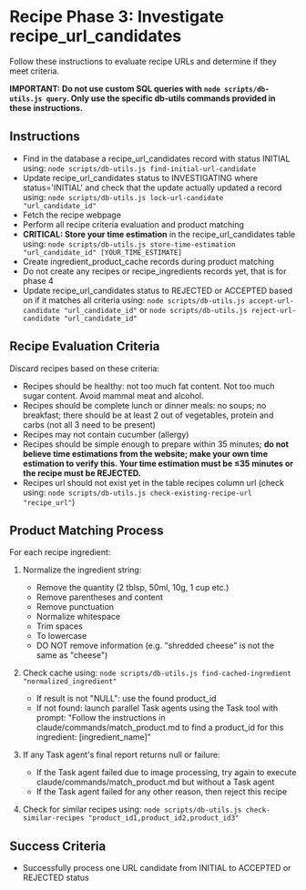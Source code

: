 # Recipe Phase 3: Investigate recipe_url_candidates

Follow these instructions to evaluate recipe URLs and determine if they meet criteria.

**IMPORTANT: Do not use custom SQL queries with `node scripts/db-utils.js query`. Only use the specific db-utils commands provided in these instructions.**

## Instructions

- Find in the database a recipe_url_candidates record with status INITIAL using: `node scripts/db-utils.js find-initial-url-candidate`
- Update recipe_url_candidates status to INVESTIGATING where status='INITIAL' and check that the update actually updated a record using: `node scripts/db-utils.js lock-url-candidate "url_candidate_id"`
- Fetch the recipe webpage
- Perform all recipe criteria evaluation and product matching
- **CRITICAL: Store your time estimation** in the recipe_url_candidates table using: `node scripts/db-utils.js store-time-estimation "url_candidate_id" [YOUR_TIME_ESTIMATE]`
- Create ingredient_product_cache records during product matching
- Do not create any recipes or recipe_ingredients records yet, that is for phase 4
- Update recipe_url_candidates status to REJECTED or ACCEPTED based on if it matches all criteria using: `node scripts/db-utils.js accept-url-candidate "url_candidate_id"` or `node scripts/db-utils.js reject-url-candidate "url_candidate_id"`

## Recipe Evaluation Criteria

Discard recipes based on these criteria:
- Recipes should be healthy: not too much fat content. Not too much sugar content. Avoid mammal meat and alcohol.
- Recipes should be complete lunch or dinner meals: no soups; no breakfast; there should be at least 2 out of vegetables, protein and carbs (not all 3 need to be present)
- Recipes may not contain cucumber (allergy)
- Recipes should be simple enough to prepare within 35 minutes; **do not believe time estimations from the website; make your own time estimation to verify this. Your time estimation must be ≤35 minutes or the recipe must be REJECTED.**
- Recipes url should not exist yet in the table recipes column url (check using: `node scripts/db-utils.js check-existing-recipe-url "recipe_url"`)

## Product Matching Process

For each recipe ingredient:
1. Normalize the ingredient string:
   - Remove the quantity (2 tblsp, 50ml, 10g, 1 cup etc.)
   - Remove parentheses and content
   - Remove punctuation
   - Normalize whitespace
   - Trim spaces
   - To lowercase
   - DO NOT remove information (e.g. "shredded cheese" is not the same as "cheese")

2. Check cache using: `node scripts/db-utils.js find-cached-ingredient "normalized_ingredient"`
   - If result is not "NULL": use the found product_id
   - If not found: launch parallel Task agents using the Task tool with prompt: "Follow the instructions in claude/commands/match_product.md to find a product_id for this ingredient: [ingredient_name]"

3. If any Task agent's final report returns null or failure:
   - If the Task agent failed due to image processing, try again to execute claude/commands/match_product.md but without a Task agent
   - If the Task agent failed for any other reason, then reject this recipe

4. Check for similar recipes using: `node scripts/db-utils.js check-similar-recipes "product_id1,product_id2,product_id3"`


## Success Criteria

- Successfully process one URL candidate from INITIAL to ACCEPTED or REJECTED status
